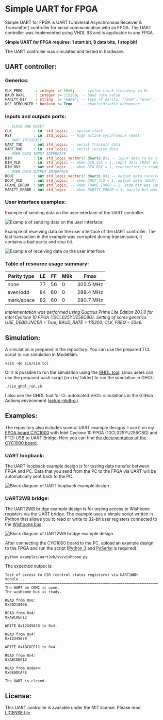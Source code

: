 # Simple UART for FPGA

Simple UART for FPGA is UART (Universal Asynchronous Receiver & Transmitter) controller for serial communication with an FPGA. The UART controller was implemented using VHDL 93 and is applicable to any FPGA.

**Simple UART for FPGA requires: 1 start bit, 8 data bits, 1 stop bit!**

The UART controller was simulated and tested in hardware.

## UART controller:

### Generics:

```vhdl
CLK_FREQ      : integer := 50e6;   -- system clock frequency in Hz
BAUD_RATE     : integer := 115200; -- baud rate value
PARITY_BIT    : string  := "none"; -- type of parity: "none", "even", "odd", "mark", "space"
USE_DEBOUNCER : boolean := True    -- enable/disable debouncer
```

### Inputs and outputs ports:

```vhdl
-- CLOCK AND RESET
CLK          : in  std_logic; -- system clock
RST          : in  std_logic; -- high active synchronous reset
-- UART INTERFACE
UART_TXD     : out std_logic; -- serial transmit data
UART_RXD     : in  std_logic; -- serial receive data
-- USER DATA INPUT INTERFACE
DIN          : in  std_logic_vector(7 downto 0); -- input data to be transmitted over UART
DIN_VLD      : in  std_logic; -- when DIN_VLD = 1, input data (DIN) are valid
DIN_RDY      : out std_logic  -- when DIN_RDY = 1, transmitter is ready and valid input data will be accepted for transmiting
-- USER DATA OUTPUT INTERFACE
DOUT         : out std_logic_vector(7 downto 0); -- output data received via UART
DOUT_VLD     : out std_logic; -- when DOUT_VLD = 1, output data (DOUT) are valid (is assert only for one clock cycle)
FRAME_ERROR  : out std_logic; -- when FRAME_ERROR = 1, stop bit was invalid (is assert only for one clock cycle)
PARITY_ERROR : out std_logic  -- when PARITY_ERROR = 1, parity bit was invalid (is assert only for one clock cycle)
```

### User interface examples:

Example of sending data on the user interface of the UART controller.

![Example of sending data on the user interface](docs/user_din.svg)

Example of receiving data on the user interface of the UART controller. The last transaction in the example was corrupted during transmission, it contains a bad parity and stop bit.

![Example of receiving data on the user interface](docs/user_dout.svg)

### Table of resource usage summary:

Parity type | LE | FF | M9k | Fmax
------------|----|----|-----|-----------
none        | 77 | 56 | 0   | 305.5 MHz
even/odd    | 84 | 60 | 0   | 289.4 MHz
mark/space  | 82 | 60 | 0   | 290.7 MHz

*Implementation was performed using Quartus Prime Lite Edition 20.1.0 for Intel Cyclone 10 FPGA (10CL025YU256C8G). Setting of some generics: USE_DEBOUNCER = True, BAUD_RATE = 115200, CLK_FREQ = 50e6.*

## Simulation:

A simulation is prepared in the repository. You can use the prepared TCL script to run simulation in ModelSim.
```
vsim -do sim/sim.tcl
```

Or it is possible to run the simulation using the [GHDL tool](https://github.com/ghdl/ghdl). Linux users can use the prepared bash script (in ```sim/``` folder) to run the simulation in GHDL:
```
./sim_ghdl_run.sh
```

I also use the GHDL tool for CI: automated VHDL simulations in the GitHub Actions environment ([setup-ghdl-ci](https://github.com/ghdl/setup-ghdl-ci)).

## Examples:

The repository also includes several UART example designs. I use it on my [FPGA board CYC1000](https://shop.trenz-electronic.de/en/TEI0003-02-CYC1000-with-Cyclone-10-FPGA-8-MByte-SDRAM) with Intel Cyclone 10 FPGA (10CL025YU256C8G) and FTDI USB to UART Bridge. Here you can find [the documentation of the CYC1000 board](https://www.trenz-electronic.de/fileadmin/docs/Trenz_Electronic/Modules_and_Module_Carriers/2.5x6.15/TEI0003/REV02/Documents/CYC1000%20User%20Guide.pdf).

### UART loopback:

The UART loopback example design is for testing data transfer between FPGA and PC. Data that you send from the PC to the FPGA via UART will be automatically sent back to the PC.

![Block diagram of UART loopback example design](docs/uart_loopback.svg)

### UART2WB bridge:

The UART2WB bridge example design is for testing access to Wishbone registers via the UART bridge. The example uses a simple script written in Python that allows you to read or write to 32-bit user registers connected to the [Wishbone bus](http://cdn.opencores.org/downloads/wbspec_b4.pdf).

![Block diagram of UART2WB bridge example design](docs/uart2wb.svg)

After connecting the CYC1000 board to the PC, upload an example design to the FPGA and run the script ([Python 3](https://www.python.org) and [PySerial](https://pyserial.readthedocs.io/en/latest/shortintro.html) is required):
```
python examples/uart2wb/sw/wishbone.py
```

The expected output is:
```
Test of access to CSR (control status registers) via UART2WBM module...
=======================================================================
The UART on COM1 is open.
The wishbone bus is ready.

READ from 0x0:
0x20210406

READ from 0x4:
0xABCDEF12

WRITE 0x12345678 to 0x4.

READ from 0x4:
0x12345678

WRITE 0xABCDEF12 to 0x4.

READ from 0x4:
0xABCDEF12

READ from 0x8844:
0xDEADCAFE

The UART is closed.
```

## License:

This UART controller is available under the MIT license. Please read [LICENSE file](LICENSE).
